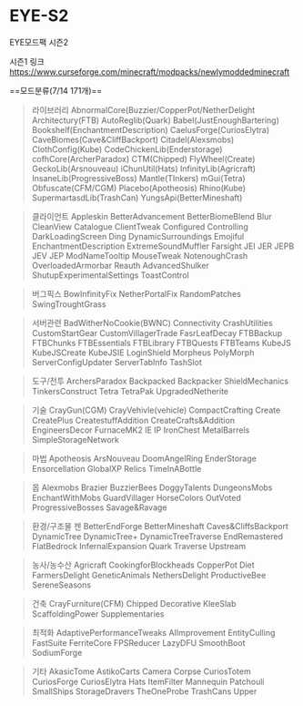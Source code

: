 # EYE-S2
EYE모드팩 시즌2

시즌1 링크 https://www.curseforge.com/minecraft/modpacks/newlymoddedminecraft

==모드분류(7/14 171개)==

>라이브러리
AbnormalCore(Buzzier/CopperPot/NetherDelight
Architectury(FTB)
AutoReglib(Quark)
Babel(JustEnoughBartering)
Bookshelf(EnchantmentDescription)
CaelusForge(CuriosElytra)
CaveBiomes(Cave&CliffBackport)
Citadel(Alexsmobs)
ClothConfig(Kube)
CodeChickenLib(Enderstorage)
cofhCore(ArcherParadox)
CTM(Chipped)
FlyWheel(Create)
GeckoLib(Arsnouveau)
iChunUtil(Hats)
InfinityLib(Agricraft)
InsaneLib(ProgressiveBoss)
Mantle(TInkers)
mGui(Tetra)
Obfuscate(CFM/CGM)
Placebo(Apotheosis)
Rhino(Kube)
SupermartasdLib(TrashCan)
YungsApi(BetterMineshaft)

>클라이언트
Appleskin
BetterAdvancement
BetterBiomeBlend
Blur
CleanView
Catalogue
ClientTweak
Configured
Controlling
DarkLoadingScreen
Ding
DynamicSurroundings
Emojiful
EnchantmentDescription
ExtremeSoundMuffler
Farsight
JEI
JER
JEPB
JEV
JEP
ModNameTooltip
MouseTweak
NotenoughCrash
OverloadedArmorbar
Reauth
AdvancedShulker
ShutupExperimentalSettings
ToastControl

>버그픽스
BowInfinityFix
NetherPortalFix
RandomPatches
SwingTroughtGrass

>서버관련
BadWitherNoCookie(BWNC)
Connectivity
CrashUtilities
CustomStartGear
CustomVillagerTrade
FasrLeafDecay
FTBBackup
FTBChunks
FTBEssentials
FTBLibrary
FTBQuests
FTBTeams
KubeJS
KubeJSCreate
KubeJSIE
LoginShield
Morpheus
PolyMorph
ServerConfigUpdater
ServerTabInfo
TashSlot

>도구/전투
ArchersParadox
Backpacked
Backpacker
ShieldMechanics
TinkersConstruct
Tetra
TetraPak
UpgradedNetherite

>기술
CrayGun(CGM)
CrayVehivle(vehicle)
CompactCrafting
Create
CreatePlus
CreatestuffAddition
CreateCrafts&Addition
EngineersDecor
FurnaceMK2
IE
IP
IronChest
MetalBarrels
SimpleStorageNetwork

>마법
Apotheosis
ArsNouveau
DoomAngelRing
EnderStorage
Ensorcellation
GlobalXP
Relics
TimeInABottle

>몹
Alexmobs
Brazier
BuzzierBees
DoggyTalents
DungeonsMobs
EnchantWithMobs
GuardVillager
HorseColors
OutVoted
ProgressiveBosses
Savage&Ravage

>환경/구조물 젠
BetterEndForge
BetterMineshaft
Caves&CliffsBackport
DynamicTree
DynamicTree+
DynamicTreeTraverse
EndRemastered
FlatBedrock
InfernalExpansion
Quark
Traverse
Upstream

>농사/농수산
Agricraft
CookingforBlockheads
CopperPot
Diet
FarmersDelight
GeneticAnimals
NethersDelight
ProductiveBee
SereneSeasons

>건축
CrayFurniture(CFM)
Chipped
Decorative
KleeSlab
ScaffoldingPower
Supplementaries

>최적화
AdaptivePerformanceTweaks
AIImprovement
EntityCulling
FastSuite
FerriteCore
FPSReducer
LazyDFU
SmoothBoot
SodiumForge

>기타
AkasicTome
AstikoCarts
Camera
Corpse
CuriosTotem
CuriosForge
CuriosElytra
Hats
ItemFilter
Mannequin
Patchouli
SmallShips
StorageDravers
TheOneProbe
TrashCans
Upper












